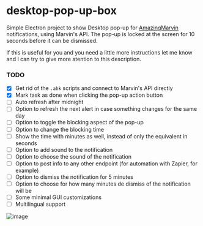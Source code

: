# desktop-pop-up-box
Simple Electron project to show Desktop pop-up for [AmazingMarvin](https://amazingmarvin.com/) notifications, using Marvin's API.
The pop-up is locked at the screen for 10 seconds before it can be dismissed.

If this is useful for you and you need a little more instructions let me know and I can try to give more atention to this description.

### TODO
- [x] Get rid of the `.ahk` scripts and connect to Marvin's API directly
- [x] Mark task as done when clicking the pop-up action button
- [ ] Auto refresh after midnight 
- [ ] Option to refresh the next alert in case something changes for the same day
- [ ] Option to toggle the blocking aspect of the pop-up
- [ ] Option to change the blocking time
- [ ] Show the time with minutes as well, instead of only the equivalent in seconds
- [ ] Option to add sound to the notification
- [ ] Option to choose the sound of the notification
- [ ] Option to post info to any other endpoint (for automation with Zapier, for example)
- [ ] Option to dismiss the notification for 5 minutes
- [ ] Option to choose for how many minutes de dismiss of the notification will be
- [ ] Some minimal GUI customizations
- [ ] Multilingual support

![image](https://github.com/favarete/desktop-pop-up-box/assets/13981869/cb4dca1b-9368-47e5-8c41-1123ee9db96d)

